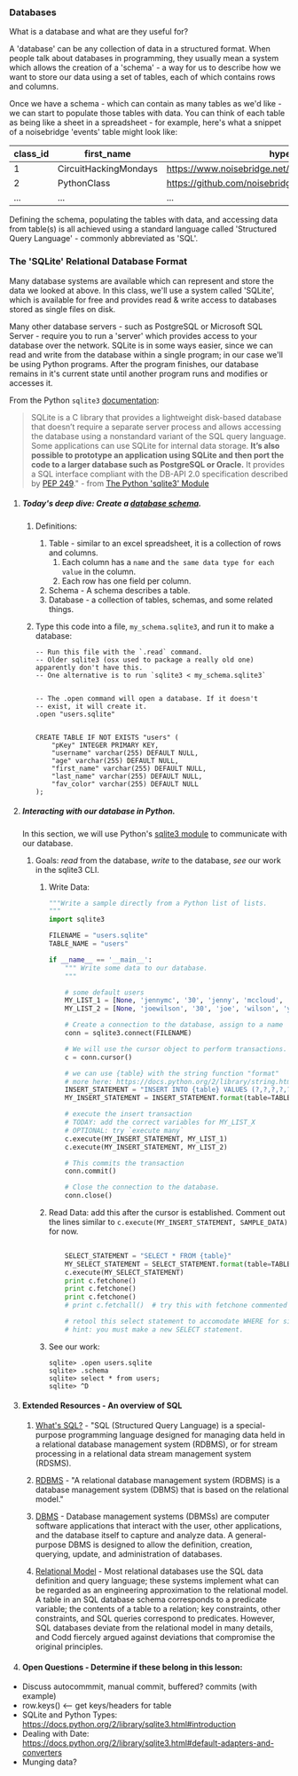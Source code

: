 ### Databases ###

What is a database and what are they useful for?

A 'database' can be any collection of data in a structured format.  When people talk about databases in programming, they usually mean a system which allows the creation of a 'schema' - a way for us to describe how we want to store our data using a set of tables, each of which contains rows and columns.

Once we have a schema - which can contain as many tables as we'd like - we can start to populate those tables with data.  You can think of each table as being like a sheet in a spreadsheet - for example, here's what a snippet of a noisebridge 'events' table might look like:


| class_id | first_name | hyperlink |
| ------- | ------------ | ----- |
| 1 | CircuitHackingMondays | https://www.noisebridge.net/wiki/Circuit_Hacking_Monday |
| 2 | PythonClass | https://github.com/noisebridge/PythonClass |
| ... | ... | ... |

Defining the schema, populating the tables with data, and accessing data from table(s) is all achieved using a standard language called 'Structured Query Language' - commonly abbreviated as 'SQL'.


### The 'SQLite' Relational Database Format

Many database systems are available which can represent and store the data we looked at above.  In this class, we'll use a system called 'SQLite', which is available for free and provides read & write access to databases stored as single files on disk.

Many other database servers - such as PostgreSQL or Microsoft SQL Server - require you to run a 'server' which provides access to your database over the network.  SQLite is in some ways easier, since we can read and write from the database within a single program; in our case we'll be using Python programs.  After the program finishes, our database remains in it's current state until another program runs and modifies or accesses it.

From the Python `sqlite3` [documentation](https://docs.python.org/2/library/sqlite3.html):

>SQLite is a C library that provides a lightweight disk-based database that doesn’t require a separate server process and allows accessing the database using a nonstandard variant of the SQL query language. Some applications can use SQLite for internal data storage. **It’s also possible to prototype an application using SQLite and then port the code to a larger database such as PostgreSQL or Oracle.** It provides a SQL interface compliant with the DB-API 2.0 specification described by [PEP 249](http://www.python.org/dev/peps/pep-0249)." - from [The Python 'sqlite3' Module](https://docs.python.org/2/library/sqlite3.html)



1. ##### Today's deep dive: Create a [database schema](https://www.sqlite.org/lang.html).

    1. Definitions:
        1. Table - similar to an excel spreadsheet, it is a collection of rows and columns.
            1. Each column has a `name` and `the same data type for each value` in the column.
            2. Each row has one field per column.
        2. Schema - A schema describes a table.
        3. Database - a collection of tables, schemas, and some related things.
    2. Type this code into a file, `my_schema.sqlite3`, and run it to make a database:

        ```
        -- Run this file with the `.read` command.
        -- Older sqlite3 (osx used to package a really old one) apparently don't have this.
        -- One alternative is to run `sqlite3 < my_schema.sqlite3`


        -- The .open command will open a database. If it doesn't
        -- exist, it will create it. 
        .open "users.sqlite" 


        CREATE TABLE IF NOT EXISTS "users" ( 
            "pKey" INTEGER PRIMARY KEY,
            "username" varchar(255) DEFAULT NULL, 
            "age" varchar(255) DEFAULT NULL,
            "first_name" varchar(255) DEFAULT NULL,
            "last_name" varchar(255) DEFAULT NULL,
            "fav_color" varchar(255) DEFAULT NULL
        );
        ```

2. ##### Interacting with our database in Python.

    In this section, we will use Python's [sqlite3 module](https://docs.python.org/2/library/sqlite3.html) to communicate with our database.
    
    1. Goals: *read* from the database, *write* to the database, *see* our work in the sqlite3 CLI.

        1. Write Data:
            ```python
            """Write a sample directly from a Python list of lists.
            """
            import sqlite3

            FILENAME = "users.sqlite"
            TABLE_NAME = "users"

            if __name__ == '__main__':
                """ Write some data to our database.
                """

                # some default users
                MY_LIST_1 = [None, 'jennymc', '30', 'jenny', 'mccloud', 'blue']
                MY_LIST_2 = [None, 'joewilson', '30', 'joe', 'wilson', 'yellow']

                # Create a connection to the database, assign to a name
                conn = sqlite3.connect(FILENAME)

                # We will use the cursor object to perform transactions.
                c = conn.cursor()

                # we can use {table} with the string function "format"
                # more here: https://docs.python.org/2/library/string.html#format-string-syntax
                INSERT_STATEMENT = "INSERT INTO {table} VALUES (?,?,?,?,?,?)"
                MY_INSERT_STATEMENT = INSERT_STATEMENT.format(table=TABLE_NAME)

                # execute the insert transaction 
                # TODAY: add the correct variables for MY_LIST_X
                # OPTIONAL: try `execute many`
                c.execute(MY_INSERT_STATEMENT, MY_LIST_1)
                c.execute(MY_INSERT_STATEMENT, MY_LIST_2)

                # This commits the transaction
                conn.commit()

                # Close the connection to the database.
                conn.close()
            ```


        2. Read Data: add this after the cursor is established. Comment out the lines similar to `c.execute(MY_INSERT_STATEMENT, SAMPLE_DATA)` for now.
            ```python
                
                SELECT_STATEMENT = "SELECT * FROM {table}"
                MY_SELECT_STATEMENT = SELECT_STATEMENT.format(table=TABLE_NAME)
                c.execute(MY_SELECT_STATEMENT)
                print c.fetchone()
                print c.fetchone()
                print c.fetchone()
                # print c.fetchall()  # try this with fetchone commented out.

                # retool this select statement to accomodate WHERE for sides < 4
                # hint: you must make a new SELECT statement.
            ```

        3. See our work:
            ```
            sqlite> .open users.sqlite
            sqlite> .schema
            sqlite> select * from users;
            sqlite> ^D
            ```

3. #### Extended Resources - An overview of SQL
    1. [What's SQL?](http://en.wikipedia.org/wiki/SQL) - "SQL (Structured Query Language) is a special-purpose programming language designed for managing data held in a relational database management system (RDBMS), or for stream processing in a relational data stream management system (RDSMS).
    2. [RDBMS](http://en.wikipedia.org/wiki/Relational_database_management_system) - "A relational database management system (RDBMS) is a database management system (DBMS) that is based on the relational model."

    3. [DBMS](http://en.wikipedia.org/wiki/Database) - Database management systems (DBMSs) are computer software applications that interact with the user, other applications, and the database itself to capture and analyze data. A general-purpose DBMS is designed to allow the definition, creation, querying, update, and administration of databases.
    4. [Relational Model](http://en.wikipedia.org/wiki/Relational_model) - Most relational databases use the SQL data definition and query language; these systems implement what can be regarded as an engineering approximation to the relational model. A table in an SQL database schema corresponds to a predicate variable; the contents of a table to a relation; key constraints, other constraints, and SQL queries correspond to predicates. However, SQL databases deviate from the relational model in many details, and Codd fiercely argued against deviations that compromise the original principles.



4. #### Open Questions - Determine if these belong in this lesson:
* Discuss autocommmit, manual commit, buffered? commits (with example)
* row.keys() <-- get keys/headers for table
* SQLite and Python Types: https://docs.python.org/2/library/sqlite3.html#introduction
* Dealing with Date: https://docs.python.org/2/library/sqlite3.html#default-adapters-and-converters
* Munging data?
